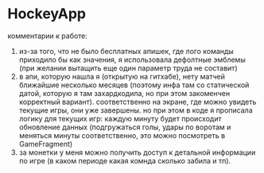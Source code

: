 # HockeyApp
комментарии к работе:
1) из-за того, что не было бесплатных апишек, где лого команды приходило бы как значения, я использовала дефолтные эмблемы (при желании вытащить еще один параметр труда не составит)
2) в апи, которую нашла я (открытую на гитхабе), нету матчей ближайшие несколько месяцев (поэтому инфа там со статической датой, которую я там захардкодила, но при этом закоменчен корректный вариант). соответственно на экране, где можно увидеть текущие игры, они уже завершены. но при этом в коде я прописала логику для текущих игр: каждую минуту будет происходит обновление данных (подгружаться голы, удары по воротам и меняться минуты соответственно, это можно посмотреть в GameFragment)
3) за монетки у меня можно получить доступ к детальной информации по игре (в каком периоде какая комнда сколько забила и тп). 
